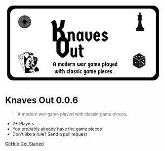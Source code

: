 <!-- _coverpage.md -->

![logo](_media/logo_small.png)

# Knaves Out 0.0.6

> A modern war game played with classic game pieces.

- 2+ Players
- You probably already have the game pieces
- Don't like a rule? Send a pull request

[GitHub](https://github.com/yurikoex/knaves-out/)
[Get Started](/introduction/)